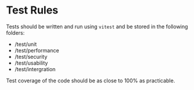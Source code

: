 # Test Rules

Tests should be written and run using `vitest` and be stored in the following folders:

- /test/unit
- /test/performance
- /test/security
- /test/usability
- /test/intergration



Test coverage of the code should be as close to 100% as practicable.